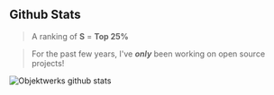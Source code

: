 Github Stats
------------
>A ranking of **S** = **Top 25%**

>For the past few years, I've ***only*** been working on open source projects!

![Objektwerks github stats](https://github-readme-stats.vercel.app/api?username=objektwerks&show_icons=true&hide_border=true)
